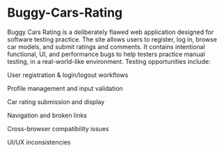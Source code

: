 # Buggy-Cars-Rating
Buggy Cars Rating is a deliberately flawed web application designed for software testing practice. The site allows users to register, log in, browse car models, and submit ratings and comments. It contains intentional functional, UI, and performance bugs to help testers practice manual testing, in a real-world-like environment.
Testing opportunities include:

User registration & login/logout workflows

Profile management and input validation

Car rating submission and display

Navigation and broken links

Cross-browser compatibility issues

UI/UX inconsistencies
